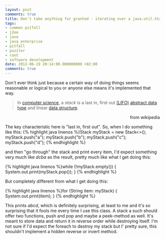 ```yaml
---
layout: post
comments: true
title: Don't take anything for granted - iterating over a java.util.Stack
tags:
- common pitfall
- j2ee
- java
- java enterprise
- pitfall
- puzzler
- rant
- software development
date: 2012-06-19 20:14:00.000000000 +02:00
comments: true
---
```

Don't ever think just because a certain way of doing things seems reasonable or logical to you or anyone else means it's implemented that way.

> In [computer science](http://en.wikipedia.org/wiki/Computer_science), a *stack* is a last in, first out [(LIFO)](http://en.wikipedia.org/wiki/LIFO_%28computing%29) 
> [abstract data type](http://en.wikipedia.org/wiki/Abstract_data_type) and linear [data structure](http://en.wikipedia.org/wiki/Data_structure). 

<p align="right">from wikipedia </p> 

The key characteristic here is "last in, first out". So, when I do something like this:
{% highlight java linenos %}Stack<String> myStack = new Stack<>();
myStack.push("a");
myStack.push("b");
myStack.push("c");
myStack.push("d");
{% endhighlight %}

and then "go through" the stack and print every item, I'd expect something very much like *dcba* as the result, pretty much like what I get doing this:

{% highlight java linenos %}while (!myStack.empty()) {
    System.out.print(myStack.pop());
}
{% endhighlight %}

But completely different from what I get doing this:

{% highlight java linenos %}for (String item: myStack) {
    System.out.print(item);
}
{% endhighlight %}

This prints *abcd*, which is definitely surprising, at least to me and it's so surprising that it fools me every time I use this class. A stack a such should offer two functions, push and pop and maybe a peek-method as well. It's meant to store data and return it in reverse order while destroying itself. I'm not sure if I'd expect the foreach to destroy my stack but I' pretty sure, this shouldn't implement a hidden reverse or invert method.
